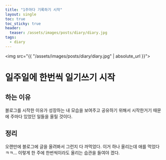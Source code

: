 ```yaml
---
title: "1주마다 기록하기 시작"
layout: single
toc: true
toc_sticky: true
header:
  teaser: /assets/images/posts/diary/diary.jpg
tags:
  - diary
---
```


<img src="{{ "/assets/images/posts/diary/diary.jpg" | absolute_url }}">
# 일주일에 한번씩 일기쓰기 시작

##  하는 이유 
블로그를 시작한 이유가 성장하는 내 모습을 보여주고 공유하기 위해서 시작한거기 때문에 주마다 있었던 일들을 올릴 것이다.

## 정리
오랜만에 블로그에 글을 올려봐서 그런지 다 까먹었다. 이거 하나 올리는데 애를 먹었다 ㅋㅋ...  이렇게 한 주에 한번씩이라도 올리는 습관을 들여야 겠다. 
